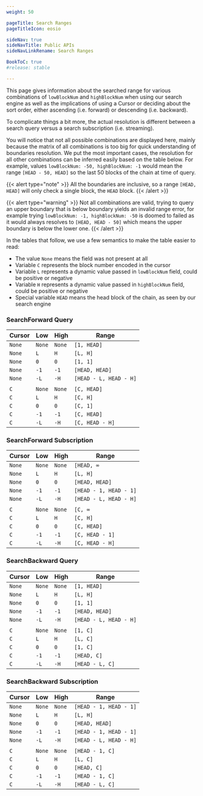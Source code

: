 ```yaml
---
weight: 50

pageTitle: Search Ranges
pageTitleIcon: eosio

sideNav: true
sideNavTitle: Public APIs
sideNavLinkRename: Search Ranges

BookToC: true
#release: stable

---
```


This page gives information about the searched range for various combinations of `lowBlockNum` and
`highBlockNum` when using our search engine as well as the implications of using a Cursor or deciding
about the sort order, either ascending (i.e. forward) or descending (i.e. backward).

To complicate things a bit more, the actual resolution is different between a search query versus
a search subscription (i.e. streaming).

You will notice that not all possible combinations are displayed here, mainly because the matrix
of all combinations is too big for quick understanding of boundaries resolution. We put the most
important cases, the resolution for all other combinations can be inferred easily based on
the table below. For example, values `lowBlockNum: -50, highBlockNum: -1` would mean the range
`[HEAD - 50, HEAD]` so the last 50 blocks of the chain at time of query.

{{< alert type="note" >}}
All the boundaries are inclusive, so a range `[HEAD, HEAD]` will only check a single block, the
`HEAD` block.
{{< /alert >}}

{{< alert type="warning" >}}
Not all combinations are valid, trying to query an upper boundary that is below boundary yields
an invalid range error, for example trying `lowBlockNum: -1, highBlockNum: -50` is doomed to failed
as it would always resolves to `[HEAD, HEAD - 50]` which means the upper boundary is below the lower
one.
{{< /alert >}}

In the tables that follow, we use a few semantics to make the table easier to read:

- The value `None` means the field was not present at all
- Variable `C` represents the block number encoded in the cursor
- Variable `L` represents a dynamic value passed in `lowBlockNum` field, could be positive or negative
- Variable `H` represents a dynamic value passed in `highBlockNum` field, could be positive or negative
- Special variable `HEAD` means the head block of the chain, as seen by our search engine

### SearchForward Query

| Cursor | Low    | High   | Range                  |
|--------|--------|--------|------------------------|
| `None` | `None` | `None` | `[1, HEAD]`            |
| `None` | `L`    | `H`    | `[L, H]`               |
| `None` | `0`    | `0`    | `[1, 1]`               |
| `None` | `-1`   | `-1`   | `[HEAD, HEAD]`         |
| `None` | `-L`   | `-H`   | `[HEAD - L, HEAD - H]` |
||||||
| `C`    | `None` | `None` | `[C, HEAD]`            |
| `C`    | `L`    | `H`    | `[C, H]`               |
| `C`    | `0`    | `0`    | `[C, 1]`               |
| `C`    | `-1`   | `-1`   | `[C, HEAD]`            |
| `C`    | `-L`   | `-H`   | `[C, HEAD - H]`        |

### SearchForward Subscription

| Cursor | Low    | High   | Range                          |
|--------|--------|--------|--------------------------------|
| `None` | `None` | `None` | `[HEAD, ∞`                     |
| `None` | `L`    | `H`    | `[L, H]`                       |
| `None` | `0`    | `0`    | `[HEAD, HEAD]`                 |
| `None` | `-1`   | `-1`   | `[HEAD - 1, HEAD - 1]`         |
| `None` | `-L`   | `-H`   | `[HEAD - L, HEAD - H]`         |
||||||
| `C`    | `None` | `None` | `[C, ∞`                        |
| `C`    | `L`    | `H`    | `[C, H]`                       |
| `C`    | `0`    | `0`    | `[C, HEAD]`                    |
| `C`    | `-1`   | `-1`   | `[C, HEAD - 1]`                |
| `C`    | `-L`   | `-H`   | `[C, HEAD - H]`                |

### SearchBackward Query

| Cursor | Low    | High   | Range                  |
|--------|--------|--------|------------------------|
| `None` | `None` | `None` | `[1, HEAD]`            |
| `None` | `L`    | `H`    | `[L, H]`               |
| `None` | `0`    | `0`    | `[1, 1]`               |
| `None` | `-1`   | `-1`   | `[HEAD, HEAD]`         |
| `None` | `-L`   | `-H`   | `[HEAD - L, HEAD - H]` |
||||||
| `C`    | `None` | `None` | `[1, C]`               |
| `C`    | `L`    | `H`    | `[L, C]`               |
| `C`    | `0`    | `0`    | `[1, C]`               |
| `C`    | `-1`   | `-1`   | `[HEAD, C]`            |
| `C`    | `-L`   | `-H`   | `[HEAD - L, C]`        |

### SearchBackward Subscription

| Cursor | Low    | High   | Range                          |
|--------|--------|--------|--------------------------------|
| `None` | `None` | `None` | `[HEAD - 1, HEAD - 1]`         |
| `None` | `L`    | `H`    | `[L, H]`                       |
| `None` | `0`    | `0`    | `[HEAD, HEAD]`                 |
| `None` | `-1`   | `-1`   | `[HEAD - 1, HEAD - 1]`         |
| `None` | `-L`   | `-H`   | `[HEAD - L, HEAD - H]`         |
||||||
| `C`    | `None` | `None` | `[HEAD - 1, C]`                |
| `C`    | `L`    | `H`    | `[L, C]`                       |
| `C`    | `0`    | `0`    | `[HEAD, C]`                    |
| `C`    | `-1`   | `-1`   | `[HEAD - 1, C]`                |
| `C`    | `-L`   | `-H`   | `[HEAD - L, C]`                |
